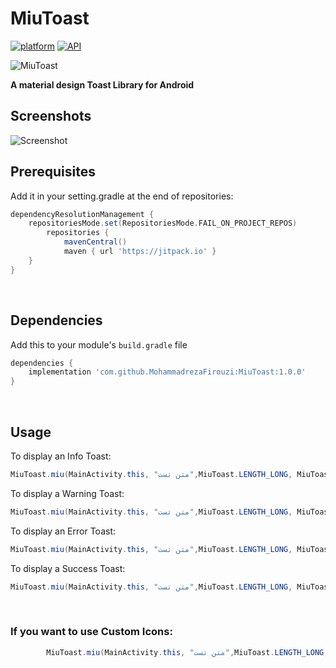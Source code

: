 # MiuToast


[![platform](https://img.shields.io/badge/platform-Android-yellow.svg)](https://www.android.com)
 [![API](https://img.shields.io/badge/API-24%2B-brightgreen.svg?style=flat)](https://android-arsenal.com/api?level=24)
 


![MiuToast](https://uploadkon.ir/uploads/613308_24images.jpg)

**A material design Toast Library for Android**



## Screenshots


![Screenshot](https://uploadkon.ir/uploads/ec2008_24InShot-20240408-191655664.jpg)


## Prerequisites

Add it in your setting.gradle at the end of repositories:

```gradle
dependencyResolutionManagement {
    repositoriesMode.set(RepositoriesMode.FAIL_ON_PROJECT_REPOS)
        repositories {
            mavenCentral()
            maven { url 'https://jitpack.io' }
	}
}
```
<br/>

## Dependencies

Add this to your module's `build.gradle` file 

```gradle
dependencies {
    implementation 'com.github.MohammadrezaFirouzi:MiuToast:1.0.0'
}
```
<br/>


## Usage


To display an Info Toast:

``` java
MiuToast.miu(MainActivity.this, "متن تست",MiuToast.LENGTH_LONG, MiuToast.INFO_TYPE,true, null).show();
```
To display a Warning Toast:

``` java
MiuToast.miu(MainActivity.this, "متن تست",MiuToast.LENGTH_LONG, MiuToast.WARNING_TYPE,true, null).show();
```
To display an Error Toast:

``` java
MiuToast.miu(MainActivity.this, "متن تست",MiuToast.LENGTH_LONG, MiuToast.ERROR_TYPE,true, null).show();
```
To display a Success Toast:

``` java
MiuToast.miu(MainActivity.this, "متن تست",MiuToast.LENGTH_LONG, MiuToast.SUCCESS_TYPE,true, null).show();
```

<br/>


### If you want to use Custom Icons:

``` java
        MiuToast.miu(MainActivity.this, "متن تست",MiuToast.LENGTH_LONG, MiuToast.CUSTOM_IMAGE_TYPE,true, R.drawable.images).show();
```


